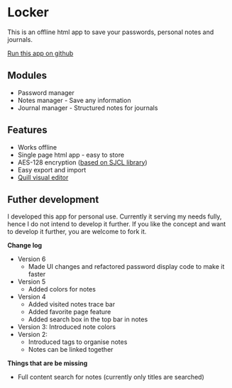 # Locker
This is an offline html app to save your passwords, personal notes and journals.

[Run this app on github](https://reactivematter.github.io/locker/locker.html)

## Modules
* Password manager
* Notes manager - Save any information
* Journal manager -  Structured notes for journals

## Features
* Works offline
* Single page html app - easy to store
* AES-128 encryption ([based on SJCL library](https://bitwiseshiftleft.github.io/sjcl/))
* Easy export and import
* [Quill visual editor](https://quilljs.com/)

## Futher development
I developed this app for personal use. Currently it serving my needs fully, hence I do not intend to develop it further. If you like the concept and want to develop it further, you are welcome to fork it.

**Change log**
* Version 6
  * Made UI changes and refactored password display code to make it faster 
* Version 5
  * Added colors for notes
* Version 4
  * Added visited notes trace bar
  * Added favorite page feature
  * Added search box in the top bar in notes
* Version 3: Introduced note colors
* Version 2: 
  * Introduced tags to organise notes
  * Notes can be linked together


**Things that are be missing**
* Full content search for notes (currently only titles are searched)
